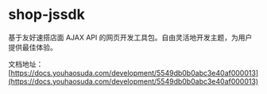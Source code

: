 # shop-jssdk
 基于友好速搭店面 AJAX API 的网页开发工具包。自由灵活地开发主题，为用户提供最佳体验。

文档地址：[https://docs.youhaosuda.com/development/5549db0b0abc3e40af000013](https://docs.youhaosuda.com/development/5549db0b0abc3e40af000013)